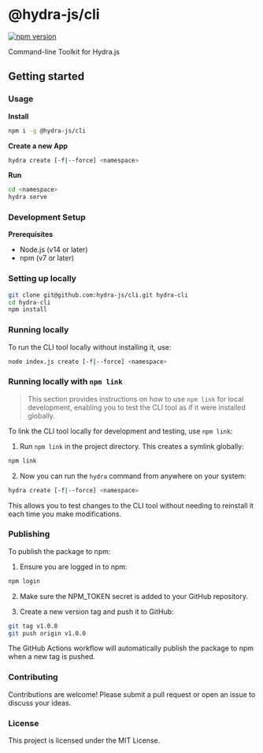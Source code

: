 # @hydra-js/cli

[![npm version](https://img.shields.io/npm/v/@hydra-js/cli.svg)](https://www.npmjs.com/@hydra-js/cli)

Command-line Toolkit for Hydra.js

## Getting started

### Usage

**Install**
```bash
npm i -g @hydra-js/cli
```

**Create a new App**
```bash
hydra create [-f|--force] <namespace>
```

**Run**
```bash
cd <namespace>
hydra serve
```

### Development Setup

**Prerequisites**

- Node.js (v14 or later)
- npm (v7 or later)

### Setting up locally

```bash
git clone git@github.com:hydra-js/cli.git hydra-cli
cd hydra-cli
npm install
```

### Running locally

To run the CLI tool locally without installing it, use:

```bash
node index.js create [-f|--force] <namespace>
```

### Running locally with `npm link`

> This section provides instructions on how to use `npm link` for local development, enabling you to test the CLI tool as if it were installed globally.


To link the CLI tool locally for development and testing, use `npm link`:

1. Run `npm link` in the project directory. This creates a symlink globally:

```bash
npm link
```

2. Now you can run the `hydra` command from anywhere on your system:

```bash
hydra create [-f|--force] <namespace>
```

This allows you to test changes to the CLI tool without needing to reinstall it each time you make modifications.

### Publishing

To publish the package to npm:

1. Ensure you are logged in to npm:

```bash
npm login
```

2. Make sure the NPM_TOKEN secret is added to your GitHub repository.

3. Create a new version tag and push it to GitHub:

```bash
git tag v1.0.0
git push origin v1.0.0
```

The GitHub Actions workflow will automatically publish the package to npm when a new tag is pushed.

### Contributing

Contributions are welcome! Please submit a pull request or open an issue to discuss your ideas.

### License

This project is licensed under the MIT License.
